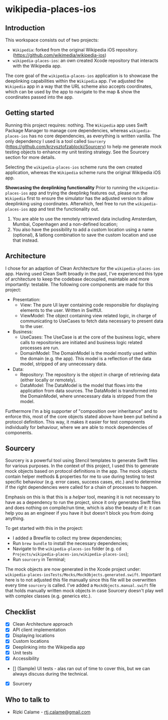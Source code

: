 # wikipedia-places-ios

## Introduction

This workspace consists out of two projects:
- `Wikipedia`: forked from the original Wikipedia iOS repository. (https://github.com/wikimedia/wikipedia-ios)
- `wikipedia-places-ios`: an own created Xcode repository that interacts with the Wikipedia app.

The core goal of the `wikipedia-places-ios` application is to showcase the deeplinking capabilities within the `Wikipedia` app. I've adjusted the `Wikipedia` app in a way that the URL scheme also accepts coordinates, which can be used by the app to navigate to the map & show the coordinates passed into the app.

## Getting started

Running this project requires: nothing. The `Wikipedia` app uses Swift Package Manager to manage core dependencies, whereas `wikipedia-places-ios` has no core dependencies, as everything is written vanilla. The only dependency I used is a tool called `Sourcery` (https://github.com/krzysztofzablocki/Sourcery) to help me generate mock testing objects to enhance my unit testing strategy. See the Sourcery section for more details.

Selecting the `wikipedia-places-ios` scheme runs the own created application, whereas the `Wikipedia` scheme runs the original Wikipedia iOS app.

**Showcasing the deeplinking functionality**
Prior to running the `wikipedia-places-ios` app and trying the deeplinkg features out, please run the `Wikipedia` first to ensure the simulator has the adjusted version to allow deeplinking using coordinates. Afterwhich, feel free to run the `wikipedia-places-ios` app and test the functionality out.

1. You are able to use the remotely retrieved data including Amsterdam, Mumbai, Copenhagen and a non-defined location;
2. You also have the possibility to add a custom location using a name (optional), & latlong combination to save the custom location and use that instead.

## Architecture

I chose for an adaption of Clean Architecture for the `wikipedia-places-ios` app. Having used Clean Swift broadly in the past, I've experienced this type of architecture to keep the codebase decoupled, maintable and more importantly: testable. The following core components are made for this project:

- Presentation:
    - View: The pure UI layer containing code responsible for displaying elements to the user. Written in SwiftUI.
    - ViewModel: The object containing view related logic, in charge of communicating to UseCases to fetch data necessary to present data to the user.
- Business:
    - UseCases: The UseCase is at the core of the business logic, where calls to repositories are initiated and business logic related processes are run. 
    - DomainModel: The DomainModel is the model mostly used within the domain (e.g. the app). This model is a reflection of the data model, stripped of any unnecessary data.
- Data:
    - Repository: The repository is the object in charge of retrieving data (either locally or remotely).
    - DataModel: The DataModel is the model that flows into the application from data sources. The DataModel is transformed into the DomainModel, where unnecessary data is stripped from the model.
    
Furthermore I'm a big supporter of "composition over inheritance" and to enforce this, most of the core objects stated above have been put behind a protocol definition. This way, it makes it easier for test components individually for behaviour, where we are able to mock dependencies of components.

## Sourcery

Sourcery is a powerful tool using Stencil templates to generate Swift files for various purposes. In the context of this project, I used this to generate mock objects based on protocol definitions in the app. The mock objects contain helper methods & properties for me to use during testing to test specific behaviour (e.g. error cases, success cases, etc.) and to determine if the right dependencies were called for a chain of processes to happen.

Emphasis on this is that this is a *helper* tool, meaning it is not necessary to have as a dependency to run the project, since it only generates Swift files and does nothing on compile/run time, which is also the beauty of it: it can help you as an engineer if you have it but doesn't block you from doing anything.

To get started with this in the project:
- I added a Brewfile to collect my brew dependencies;
- Run `brew bundle` to install the necessary dependencies;
- Navigate to the `wikipedia-places-ios` folder (e.g. cd `Projects/wikipedia-places-ios/wikipedia-places-ios`);
- Run `sourcery` in Terminal;

The mock objects are now generated in the Xcode project under: `wikipedia-places-iosTests/Mocks/MockObjects.generated.swift`. Important here is to not adjusted this file manually since this file will be overwritten every time `sourcery` is called. I've added a `MockObjects.manual.swift` file that holds manually written mock objects in case Sourcery doesn't play well with complex classes (e.g. generics etc.).


## Checklist
- [x] Clean Architecture approach
- [x] API client implementation
- [x] Displaying locations
- [x] Custom locations
- [x] Deeplinking into the Wikipedia app
- [x] Unit tests
- [x] Accessibility
- [] (Sample) UI tests - alas ran out of time to cover this, but we can always discuss during the technical.
- [x] Sourcery

## Who to talk to
- Rizki Calame - rtj.calame@gmail.com
